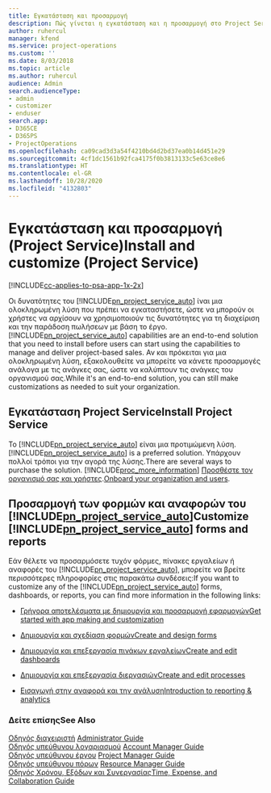 ```yaml
---
title: Εγκατάσταση και προσαρμογή
description: Πώς γίνεται η εγκατάσταση και η προσαρμογή στο Project Service
author: ruhercul
manager: kfend
ms.service: project-operations
ms.custom: ''
ms.date: 8/03/2018
ms.topic: article
ms.author: ruhercul
audience: Admin
search.audienceType:
- admin
- customizer
- enduser
search.app:
- D365CE
- D365PS
- ProjectOperations
ms.openlocfilehash: ca09cad3d3a54f4210bd4d2bd37ea0b14d451e29
ms.sourcegitcommit: 4cf1dc1561b92fca4175f0b3813133c5e63ce8e6
ms.translationtype: HT
ms.contentlocale: el-GR
ms.lasthandoff: 10/28/2020
ms.locfileid: "4132803"
---
```

# <a name="install-and-customize-project-service"></a><span data-ttu-id="0a552-103">Εγκατάσταση και προσαρμογή (Project Service)</span><span class="sxs-lookup"><span data-stu-id="0a552-103">Install and customize (Project Service)</span></span>

[!INCLUDE[cc-applies-to-psa-app-1x-2x](../includes/cc-applies-to-psa-app-1x-2x.md)]

<span data-ttu-id="0a552-104">Οι δυνατότητες του [!INCLUDE[pn_project_service_auto](../includes/pn-project-service-auto.md)] ίναι μια ολοκληρωμένη λύση που πρέπει να εγκαταστήσετε, ώστε να μπορούν οι χρήστες να αρχίσουν να χρησιμοποιούν τις δυνατότητες για τη διαχείριση και την παράδοση πωλήσεων με βάση το έργο.</span><span class="sxs-lookup"><span data-stu-id="0a552-104">[!INCLUDE[pn_project_service_auto](../includes/pn-project-service-auto.md)] capabilities are an end-to-end solution that you need to install before users can start using the capabilities to manage and deliver project-based sales.</span></span> <span data-ttu-id="0a552-105">Αν και πρόκειται για μια ολοκληρωμένη λύση, εξακολουθείτε να μπορείτε να κάνετε προσαρμογές ανάλογα με τις ανάγκες σας, ώστε να καλύπτουν τις ανάγκες του οργανισμού σας.</span><span class="sxs-lookup"><span data-stu-id="0a552-105">While it's an end-to-end solution, you can still make customizations as needed to suit your organization.</span></span>  
<!-- TODO: I expect to find the information on how to get and install this here. Please find that and add it here. Same for Project Service.--> 
  
## <a name="install-project-service"></a><span data-ttu-id="0a552-106">Εγκατάσταση Project Service</span><span class="sxs-lookup"><span data-stu-id="0a552-106">Install Project Service</span></span>  
 <span data-ttu-id="0a552-107">Το [!INCLUDE[pn_project_service_auto](../includes/pn-project-service-auto.md)] είναι μια προτιμώμενη λύση.</span><span class="sxs-lookup"><span data-stu-id="0a552-107">[!INCLUDE[pn_project_service_auto](../includes/pn-project-service-auto.md)] is a preferred solution.</span></span> <span data-ttu-id="0a552-108">Υπάρχουν πολλοί τρόποι για την αγορά της λύσης.</span><span class="sxs-lookup"><span data-stu-id="0a552-108">There are several ways to purchase the solution.</span></span> [!INCLUDE[proc_more_information](../includes/proc-more-information.md)] <span data-ttu-id="0a552-109">[Προσθέστε τον οργανισμό σας και χρήστες](https://docs.microsoft.com/dynamics365/customerengagement/on-premises/admin/onboard-your-organization-and-users-to-dynamics-365-online).</span><span class="sxs-lookup"><span data-stu-id="0a552-109">[Onboard your organization and users](https://docs.microsoft.com/dynamics365/customerengagement/on-premises/admin/onboard-your-organization-and-users-to-dynamics-365-online).</span></span>  
  
## <a name="customize-pn_project_service_auto-forms-and-reports"></a><span data-ttu-id="0a552-110">Προσαρμογή των φορμών και αναφορών του [!INCLUDE[pn_project_service_auto](../includes/pn-project-service-auto.md)]</span><span class="sxs-lookup"><span data-stu-id="0a552-110">Customize [!INCLUDE[pn_project_service_auto](../includes/pn-project-service-auto.md)] forms and reports</span></span>  
 <span data-ttu-id="0a552-111">Εάν θέλετε να προσαρμόσετε τυχόν φόρμες, πίνακες εργαλείων ή αναφορές του [!INCLUDE[pn_project_service_auto](../includes/pn-project-service-auto.md)], μπορείτε να βρείτε περισσότερες πληροφορίες στις παρακάτω συνδέσεις:</span><span class="sxs-lookup"><span data-stu-id="0a552-111">If you want to customize any of the [!INCLUDE[pn_project_service_auto](../includes/pn-project-service-auto.md)] forms, dashboards, or reports, you can find more information in the following links:</span></span>  
  
- [<span data-ttu-id="0a552-112">Γρήγορα αποτελέσματα με δημιουργία και προσαρμογή εφαρμογών</span><span class="sxs-lookup"><span data-stu-id="0a552-112">Get started with app making and customization</span></span>](https://docs.microsoft.com/dynamics365/customerengagement/on-premises/customize/getting-started-customization)  
  
- [<span data-ttu-id="0a552-113">Δημιουργία και σχεδίαση φορμών</span><span class="sxs-lookup"><span data-stu-id="0a552-113">Create and design forms</span></span>](https://docs.microsoft.com/dynamics365/customerengagement/on-premises/customize/create-design-forms)  
  
- [<span data-ttu-id="0a552-114">Δημιουργία και επεξεργασία πινάκων εργαλείων</span><span class="sxs-lookup"><span data-stu-id="0a552-114">Create and edit dashboards</span></span>](https://docs.microsoft.com/dynamics365/customerengagement/on-premises/customize/create-edit-dashboards)  
  
- [<span data-ttu-id="0a552-115">Δημιουργία και επεξεργασία διεργασιών</span><span class="sxs-lookup"><span data-stu-id="0a552-115">Create and edit processes</span></span>](https://docs.microsoft.com/dynamics365/customerengagement/on-premises/customize/guide-staff-through-common-tasks-processes)  
  
- [<span data-ttu-id="0a552-116">Εισαγωγή στην αναφορά και την ανάλυση</span><span class="sxs-lookup"><span data-stu-id="0a552-116">Introduction to reporting & analytics</span></span>](https://docs.microsoft.com/dynamics365/customerengagement/on-premises/analytics/reporting-analytics-with-dynamics-365)  
  
### <a name="see-also"></a><span data-ttu-id="0a552-117">Δείτε επίσης</span><span class="sxs-lookup"><span data-stu-id="0a552-117">See Also</span></span>  
 <span data-ttu-id="0a552-118">[Οδηγός διαχειριστή](../psa/admin-guide.md) </span><span class="sxs-lookup"><span data-stu-id="0a552-118">[Administrator Guide](../psa/admin-guide.md) </span></span>  
 <span data-ttu-id="0a552-119">[Οδηγός υπεύθυνου λογαριασμού](../psa/account-manager-guide.md) </span><span class="sxs-lookup"><span data-stu-id="0a552-119">[Account Manager Guide](../psa/account-manager-guide.md) </span></span>  
 <span data-ttu-id="0a552-120">[Οδηγός υπεύθυνου έργου](../psa/project-manager-guide.md) </span><span class="sxs-lookup"><span data-stu-id="0a552-120">[Project Manager Guide](../psa/project-manager-guide.md) </span></span>  
 <span data-ttu-id="0a552-121">[Οδηγός υπεύθυνου πόρων](../psa/resource-manager-guide.md) </span><span class="sxs-lookup"><span data-stu-id="0a552-121">[Resource Manager Guide](../psa/resource-manager-guide.md) </span></span>  
 [<span data-ttu-id="0a552-122">Οδηγός Χρόνου, Εξόδων και Συνεργασίας</span><span class="sxs-lookup"><span data-stu-id="0a552-122">Time, Expense, and Collaboration Guide</span></span>](../psa/time-expense-collaboration-guide.md)
